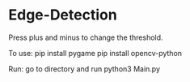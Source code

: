 # Edge-Detection

Press plus and minus to change the threshold.

To use:
pip install pygame
pip install opencv-python

Run:
go to directory and run python3 Main.py
